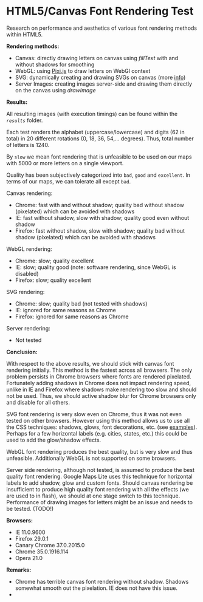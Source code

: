 HTML5/Canvas Font Rendering Test
================================

Research on performance and aesthetics of various font rendering methods within HTML5.

**Rendering methods:**

- Canvas: directly drawing letters on canvas using *fillText* with and without shadows for smoothing
- WebGL: using [Pixi.js](http://www.pixijs.com/) to draw letters on WebGl context
- SVG: dynamically creating and drawing SVGs on canvas (more [info](https://developer.mozilla.org/en-US/docs/Web/HTML/Canvas/Drawing_DOM_objects_into_a_canvas))
- Server Images: creating images server-side and drawing them directly on the canvas using *drawImage*


**Results:**

All resulting images (with execution timings) can be found within the *`results`* folder.

Each test renders the alphabet (uppercase/lowercase) and digits (62 in total) in 20 different rotations (0, 18, 36, 54,... degrees). Thus, total number of letters is 1240.

By `slow` we mean font rendering that is unfeasible to be used on our maps with 5000 or more letters on a single viewport.

Quality has been subjectively categorized into `bad`, `good` and `excellent`. In terms of our maps, we can tolerate all except `bad`.

Canvas rendering:

- Chrome: fast with and without shadow; quality bad without shadow (pixelated) which can be avoided with shadows
- IE: fast without shadow, slow with shadow; quality good even without shadow
- Firefox: fast without shadow, slow with shadow; quality bad without shadow (pixelated) which can be avoided with shadows

WebGL rendering:

- Chrome: slow; quality excellent
- IE: slow; quality good (note: software rendering, since WebGL is disabled)
- Firefox: slow; quality excellent

SVG rendering:

- Chrome: slow; quality bad (not tested with shadows)
- IE: ignored for same reasons as Chrome
- Firefox: ignored for same reasons as Chrome

Server rendering:

- Not tested


**Conclusion:**

With respect to the above results, we should stick with canvas font rendering initially.
This method is the fastest across all browsers.
The only problem persists in Chrome browsers where fonts are rendered pixelated.
Fortunately adding shadows in Chrome does not impact rendering speed, unlike in IE and Firefox where shadows make rendering too slow and should not be used.
Thus, we should active shadow blur for Chrome browsers only and disable for all others.

SVG font rendering is very slow even on Chrome, thus it was not even tested on other browsers.
However using this method allows us to use all the CSS techniques: shadows, glows, font decorations, etc. (see [examples](http://tutorials.jenkov.com/svg/text-element.html#styling-text)).
Perhaps for a few horizontal labels (e.g. cities, states, etc.) this could be used to add the glow/shadow effects.

WebGL font rendering produces the best quality, but is very slow and thus unfeasible. Additionally WebGL is not supported on some browsers.

Server side rendering, although not tested, is assumed to produce the best quality font rendering.
Google Maps Lite uses this technique for horizontal labels to add shadow, glow and custom fonts.
Should canvas rendering be insufficient to produce high quality font rendering with all the effects (we are used to in flash), we should at one stage switch to this technique.
Performance of drawing images for letters might be an issue and needs to be tested. (TODO!)


**Browsers:**

- IE 11.0.9600
- Firefox 29.0.1
- Canary Chrome 37.0.2015.0
- Chrome 35.0.1916.114
- Opera 21.0


**Remarks:**

- Chrome has terrible canvas font rendering without shadow. Shadows somewhat smooth out the pixelation. IE does not have this issue.
-
